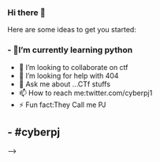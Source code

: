 ### Hi there 👋


Here are some ideas to get you started:

### - 🌱I’m currently learning python
- 👯 I’m looking to collaborate on ctf
- 🤔 I’m looking for help with 404
- 💬 Ask me about ...CTf stuffs
- 📫 How to reach me:twitter.com/cyberpj1
- ⚡ Fun fact:They Call me PJ
## - #cyberpj
-->
